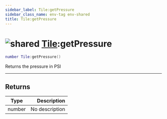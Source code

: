 ```yaml
---
sidebar_label: Tile:getPressure
sidebar_class_name: env-tag env-shared
title: Tile:getPressure
---
```


# <img src='/img/wiki/shared.png' alt='shared' data-tag='env-tag' /> [Tile](../tile/README.md):getPressure

```lua
number Tile:getPressure()
```

Returns the pressure in PSI<br/>

-----------------
## Returns

| Type   | Description |
| ------ | ----------: |
| number | No description |
